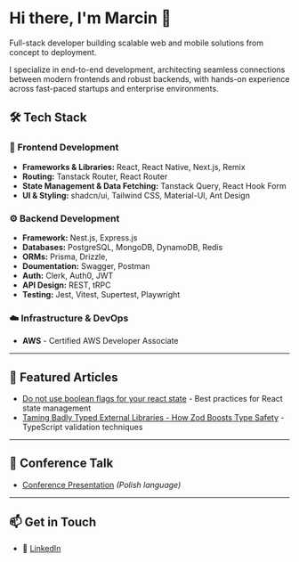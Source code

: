 # Hi there, I'm Marcin 👋

Full-stack developer building scalable web and mobile solutions from concept to deployment.

I specialize in end-to-end development, architecting seamless connections between modern frontends and robust backends, with hands-on experience across fast-paced startups and enterprise environments.

## 🛠️ Tech Stack

### 🎨 Frontend Development

- **Frameworks & Libraries:** React, React Native, Next.js, Remix
- **Routing:** Tanstack Router, React Router
- **State Management & Data Fetching:** Tanstack Query, React Hook Form
- **UI & Styling:** shadcn/ui, Tailwind CSS, Material-UI, Ant Design

### ⚙️ Backend Development

- **Framework:** Nest.js, Express.js
- **Databases:** PostgreSQL, MongoDB, DynamoDB, Redis
- **ORMs:** Prisma, Drizzle,
- **Doumentation:** Swagger, Postman
- **Auth:** Clerk, Auth0, JWT
- **API Design:** REST, tRPC
- **Testing:** Jest, Vitest, Supertest, Playwright

### ☁️ Infrastructure & DevOps

- **AWS** - Certified AWS Developer Associate

---

## 📝 Featured Articles

- [Do not use boolean flags for your react state](https://dev.to/marcinzmudka/do-not-use-boolean-flags-for-your-react-state-dbl) - Best practices for React state management
- [Taming Badly Typed External Libraries - How Zod Boosts Type Safety](https://dev.to/brainhubeu/taming-badly-typed-external-libraries-how-zod-boosts-type-safety-4jog) - TypeScript validation techniques

---

## 🎤 Conference Talk

- [Conference Presentation](https://www.youtube.com/watch?v=xpaiYl9YdBI) _(Polish language)_

---

## 📫 Get in Touch

- 💼 [LinkedIn](https://www.linkedin.com/in/YOUR_USERNAME)

